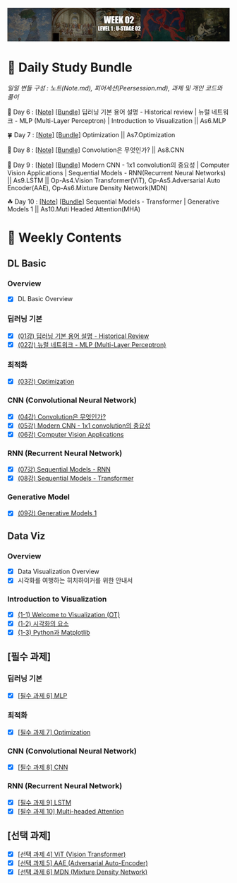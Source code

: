 [<p align="center"><img src="https://github.com/iamtrueline/Boostcamp_AI_Tech_Note/blob/main/images/week02.jpg" alt="week 02"></p>](https://github.com/iamtrueline/Boostcamp_AI_Tech_Note/tree/main/LEVEL1_U_2/week02.md "week 02")

# :notebook_with_decorative_cover: Daily Study Bundle

*일일 번들 구성 : 노트(Note.md), 피어세션(Peersession.md), 과제 및 개인 코드와 풀이*

🌿 Day 6 : [[Note]](https://github.com/iamtrueline/Boostcamp_AI_Tech_Note/tree/main/LEVEL1_U_2/Day6/Note.md "Day 6 Note") [[Bundle]](https://github.com/iamtrueline/Boostcamp_AI_Tech_Note/tree/main/LEVEL1_U_2/Day6 "Day 6") 딥러닝 기본 용어 설명 - Historical review | 뉴럴 네트워크 - MLP (Multi-Layer Perceptron) | Introduction to Visualization || As6.MLP

🍀 Day 7 : [[Note]](https://github.com/iamtrueline/Boostcamp_AI_Tech_Note/tree/main/LEVEL1_U_2/Day7/Note.md "Day 7 Note") [[Bundle]](https://github.com/iamtrueline/Boostcamp_AI_Tech_Note/tree/main/LEVEL1_U_2/Day7 "Day 7") Optimization || As7.Optimization

🎍 Day 8 : [[Note]](https://github.com/iamtrueline/Boostcamp_AI_Tech_Note/tree/main/LEVEL1_U_2/Day8/Note.md "Day 8 Note") [[Bundle]](https://github.com/iamtrueline/Boostcamp_AI_Tech_Note/tree/main/LEVEL1_U_2/Day8 "Day 8") Convolution은 무엇인가? || As8.CNN

🌱 Day 9 : [[Note]](https://github.com/iamtrueline/Boostcamp_AI_Tech_Note/tree/main/LEVEL1_U_2/Day9/Note.md "Day 9 Note") [[Bundle]](https://github.com/iamtrueline/Boostcamp_AI_Tech_Note/tree/main/LEVEL1_U_2/Day9 "Day 9") Modern CNN - 1x1 convolution의 중요성 | Computer Vision Applications | Sequential Models - RNN(Recurrent Neural Networks) || As9.LSTM || Op-As4.Vision Transformer(ViT), Op-As5.Adversarial Auto Encoder(AAE), Op-As6.Mixture Density Network(MDN)

☘ Day 10 : [[Note]](https://github.com/iamtrueline/Boostcamp_AI_Tech_Note/tree/main/LEVEL1_U_2/Day10/Note.md "Day 10 Note") [[Bundle]](https://github.com/iamtrueline/Boostcamp_AI_Tech_Note/tree/main/LEVEL1_U_2/Day10 "Day 10") Sequential Models - Transformer | Generative Models 1 || As10.Muti Headed Attention(MHA)

# :date: Weekly Contents
## DL Basic
### Overview
- [x] DL Basic Overview
### 딥러닝 기본
- [x] [(01강) 딥러닝 기본 용어 설명 - Historical Review](https://github.com/iamtrueline/Boostcamp_AI_Tech_Note/blob/main/LEVEL1_U_2/Day6/Note.md "Day6 Note")
- [x] [(02강) 뉴럴 네트워크 - MLP (Multi-Layer Perceptron)](https://github.com/iamtrueline/Boostcamp_AI_Tech_Note/blob/main/LEVEL1_U_2/Day6/Note.md "Day6 Note")
### 최적화
- [x] [(03강) Optimization](https://github.com/iamtrueline/Boostcamp_AI_Tech_Note/blob/main/LEVEL1_U_2/Day7/Note.md "Day7 Note")
### CNN (Convolutional Neural Network)
- [x] [(04강) Convolution은 무엇인가?](https://github.com/iamtrueline/Boostcamp_AI_Tech_Note/blob/main/LEVEL1_U_2/Day8/Note.md "Day8 Note")
- [x] [(05강) Modern CNN - 1x1 convolution의 중요성](https://github.com/iamtrueline/Boostcamp_AI_Tech_Note/blob/main/LEVEL1_U_2/Day9/Note.md "Day9 Note")
- [x] [(06강) Computer Vision Applications](https://github.com/iamtrueline/Boostcamp_AI_Tech_Note/blob/main/LEVEL1_U_2/Day9/Note.md "Day9 Note")
### RNN (Recurrent Neural Network)
- [x] [(07강) Sequential Models - RNN](https://github.com/iamtrueline/Boostcamp_AI_Tech_Note/blob/main/LEVEL1_U_2/Day9/Note.md "Day9 Note")
- [x] [(08강) Sequential Models - Transformer](https://github.com/iamtrueline/Boostcamp_AI_Tech_Note/blob/main/LEVEL1_U_2/Day10/Note.md "Day10 Note")
### Generative Model
- [x] [(09강) Generative Models 1](https://github.com/iamtrueline/Boostcamp_AI_Tech_Note/blob/main/LEVEL1_U_2/Day10/Note.md "Day10 Note")
## Data Viz
### Overview
- [x] Data Visualization Overview
- [x] 시각화를 여행하는 히치하이커를 위한 안내서
### Introduction to Visualization
- [x] [(1-1) Welcome to Visualization (OT)](https://github.com/iamtrueline/Boostcamp_AI_Tech_Note/blob/main/LEVEL1_U_2/Day6/Note.md "Day6 Note")
- [x] [(1-2) 시각화의 요소](https://github.com/iamtrueline/Boostcamp_AI_Tech_Note/blob/main/LEVEL1_U_2/Day6/Note.md "Day6 Note")
- [x] [(1-3) Python과 Matplotlib](https://github.com/iamtrueline/Boostcamp_AI_Tech_Note/blob/main/LEVEL1_U_2/Day6/Note.md "Day6 Note")
## [필수 과제]
### 딥러닝 기본
- [x] [[필수 과제 6] MLP](https://github.com/iamtrueline/Boostcamp_AI_Tech_Note/blob/main/LEVEL1_U_2/Day6/Assignment_6_MLP.ipynb "Day6 As6")
### 최적화
- [x] [[필수 과제 7] Optimization](https://github.com/iamtrueline/Boostcamp_AI_Tech_Note/blob/main/LEVEL1_U_2/Day7/Assignment_7_Optimization.ipynb "Day7 As7")
### CNN (Convolutional Neural Network)
- [x] [[필수 과제 8] CNN](https://github.com/iamtrueline/Boostcamp_AI_Tech_Note/blob/main/LEVEL1_U_2/Day8/Assignment_8_CNN.ipynb "Day8 As8")
### RNN (Recurrent Neural Network)
- [x] [[필수 과제 9] LSTM](https://github.com/iamtrueline/Boostcamp_AI_Tech_Note/blob/main/LEVEL1_U_2/Day9/Assignment_9_LSTM.ipynb "Day9 As9")
- [x] [[필수 과제 10] Multi-headed Attention](https://github.com/iamtrueline/Boostcamp_AI_Tech_Note/blob/main/LEVEL1_U_2/Day10/Assignment_10_MutiHeadedAttention(MHA).ipynb "Day10 As10")
## [선택 과제]
- [x] [[선택 과제 4] ViT (Vision Transformer)](https://github.com/iamtrueline/Boostcamp_AI_Tech_Note/blob/main/LEVEL1_U_2/Day9/Optional_Assignment_4_VisionTransformer(ViT).ipynb "Day9 Op-As4")
- [x] [[선택 과제 5] AAE (Adversarial Auto-Encoder)](https://github.com/iamtrueline/Boostcamp_AI_Tech_Note/blob/main/LEVEL1_U_2/Day9/Optional_Assignment_5_AdversarialAutoEncoder(AAE).ipynb "Day9 Op-As5")
- [x] [[선택 과제 6] MDN (Mixture Density Network)](https://github.com/iamtrueline/Boostcamp_AI_Tech_Note/blob/main/LEVEL1_U_2/Day9/Optional_Assignment_6_MixtureDensityNetwork(MDN).ipynb "Day9 Op-As6")
